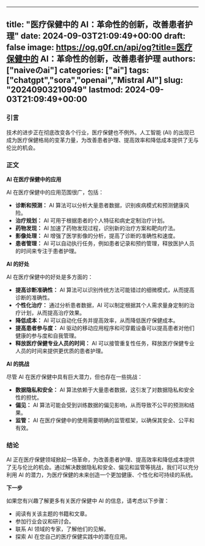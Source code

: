 
---
title: "医疗保健中的 AI：革命性的创新，改善患者护理"
date: 2024-09-03T21:09:49+00:00
draft: false
image: https://og.g0f.cn/api/og?title=医疗保健中的 AI：革命性的创新，改善患者护理
authors: ["naiveのai"]
categories: ["ai"]
tags: ["chatgpt","sora","openai","Mistral AI"]
slug: "20240903210949"
lastmod: 2024-09-03T21:09:49+00:00
---
### 引言

技术的进步正在彻底改变各个行业，医疗保健也不例外。人工智能 (AI) 的出现已成为医疗保健格局的变革力量，为改善患者护理、提高效率和降低成本提供了无与伦比的机会。

### 正文

**AI 在医疗保健中的应用**

AI 在医疗保健中的应用范围很广，包括：

- **诊断和预测：** AI 算法可以分析大量患者数据，识别疾病模式和预测健康风险。
- **治疗规划：** AI 可用于根据患者的个人特征和病史定制治疗计划。
- **药物发现：** AI 加速了药物发现过程，识别新的治疗方案和靶向疗法。
- **影像处理：** AI 增强了医学影像的分析，提高了诊断的准确性和速度。
- **患者管理：** AI 可以自动执行任务，例如患者记录和预约管理，释放医护人员的时间来专注于患者护理。

**AI 的好处**

AI 在医疗保健中的好处是多方面的：

- **提高诊断准确性：** AI 算法可以识别传统方法可能错过的细微模式，从而提高诊断的准确性。
- **个性化治疗：** 通过分析患者数据，AI 可以制定根据其个人需求量身定制的治疗计划，从而提高治疗效果。
- **降低成本：** AI 可以自动化任务并提高效率，从而降低医疗保健成本。
- **提高患者参与度：** AI 驱动的移动应用程序和可穿戴设备可以提高患者对他们健康的参与度和自我管理。
- **释放医疗保健专业人员的时间：** AI 可以接管重复性任务，释放医疗保健专业人员的时间来提供更优质的患者护理。

**AI 的挑战**

尽管 AI 在医疗保健中具有巨大潜力，但也存在一些挑战：

- **数据隐私和安全：** AI 算法依赖于大量患者数据，这引发了对数据隐私和安全性的担忧。
- **偏见：** AI 算法可能会受到训练数据的偏见影响，从而导致不公平的预测和结果。
- **监管：** AI 在医疗保健中的使用需要明确的监管框架，以确保其安全、公平和有效。

### 结论

AI 正在医疗保健领域掀起一场革命，为改善患者护理、提高效率和降低成本提供了无与伦比的机会。通过解决数据隐私和安全、偏见和监管等挑战，我们可以充分利用 AI 的潜力，为医疗保健的未来创造一个更加健康、个性化和可持续的系统。

**下一步**

如果您有兴趣了解更多有关医疗保健中 AI 的信息，请考虑以下步骤：

- 阅读有关该主题的书籍和文章。
- 参加行业会议和研讨会。
- 联系 AI 领域的专家，了解他们的见解。
- 探索 AI 在您自己的医疗保健实践中的潜在应用。